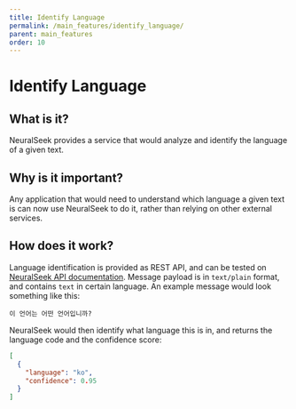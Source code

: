 ```yaml
---
title: Identify Language
permalink: /main_features/identify_language/
parent: main_features
order: 10
---
```


# Identify Language

## What is it?
NeuralSeek provides a service that would analyze and identify the language of a given text.

## Why is it important?
Any application that would need to understand which language a given text is can now use NeuralSeek to do it, rather than relying on other external services.

## How does it work?
Language identification is provided as REST API, and can be tested on [NeuralSeek API documentation](https://api.neuralseek.com/). Message payload is in `text/plain` format, and contains `text` in certain language. An example message would look something like this:
```TEXT
이 언어는 어떤 언어입니까?
```
NeuralSeek would then identify what language this is in, and returns the language code and the confidence score:
```JSON
[
  {
    "language": "ko",
    "confidence": 0.95
  }
]
